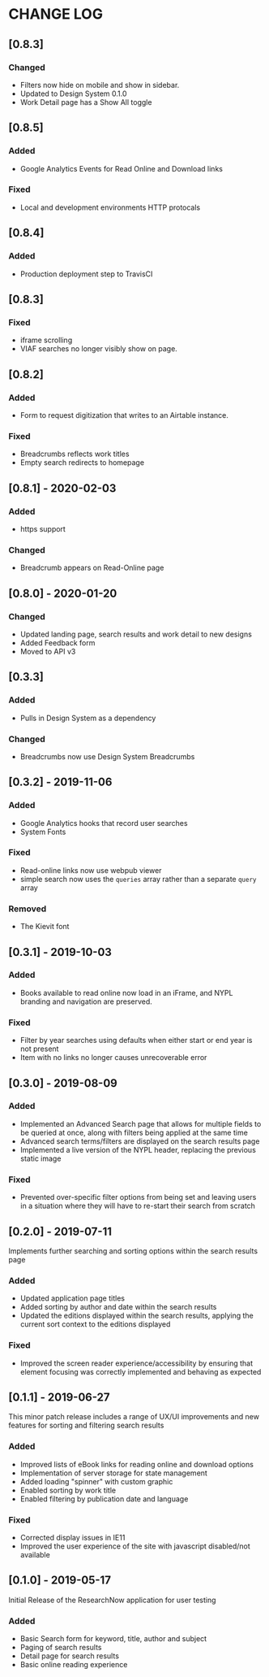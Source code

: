 # CHANGE LOG
## [0.8.3] 
### Changed
- Filters now hide on mobile and show in sidebar.  
- Updated to Design System 0.1.0
- Work Detail page has a Show All toggle

## [0.8.5]
### Added
- Google Analytics Events for Read Online and Download links
### Fixed
- Local and development environments HTTP protocals

## [0.8.4]
### Added
- Production deployment step to TravisCI

## [0.8.3] 
### Fixed 
- iframe scrolling
- VIAF searches no longer visibly show on page. 

## [0.8.2] 
### Added
- Form to request digitization that writes to an Airtable instance.  

### Fixed
- Breadcrumbs reflects work titles
- Empty search redirects to homepage

## [0.8.1] - 2020-02-03
### Added 
- https support

### Changed
- Breadcrumb appears on Read-Online page

## [0.8.0] - 2020-01-20
### Changed
- Updated landing page, search results and work detail to new designs
- Added Feedback form
- Moved to API v3

## [0.3.3]
### Added
- Pulls in Design System as a dependency

### Changed
- Breadcrumbs now use Design System Breadcrumbs

## [0.3.2] - 2019-11-06

### Added
- Google Analytics hooks that record user searches
- System Fonts

### Fixed 
- Read-online links now use webpub viewer
- simple search now uses the `queries` array rather than a separate `query` array

### Removed
- The Kievit font

## [0.3.1] - 2019-10-03

### Added
- Books available to read online now load in an iFrame, and NYPL branding and navigation are preserved.

### Fixed

- Filter by year searches using defaults when either start or end year is not present
- Item with no links no longer causes unrecoverable error

## [0.3.0] - 2019-08-09

### Added

- Implemented an Advanced Search page that allows for multiple fields to be queried at once, along with filters being applied at the same time
- Advanced search terms/filters are displayed on the search results page
- Implemented a live version of the NYPL header, replacing the previous static image

### Fixed

- Prevented over-specific filter options from being set and leaving users in a situation where they will have to re-start their search from scratch

## [0.2.0] - 2019-07-11

Implements further searching and sorting options within the search results page

### Added

- Updated application page titles
- Added sorting by author and date within the search results
- Updated the editions displayed within the search results, applying the current sort context to the editions displayed

### Fixed

- Improved the screen reader experience/accessibility by ensuring that element focusing was correctly implemented and behaving as expected

## [0.1.1] - 2019-06-27

This minor patch release includes a range of UX/UI improvements and new features for sorting and filtering search results

### Added

- Improved lists of eBook links for reading online and download options
- Implementation of server storage for state management
- Added loading "spinner" with custom graphic
- Enabled sorting by work title
- Enabled filtering by publication date and language

### Fixed

- Corrected display issues in IE11
- Improved the user experience of the site with javascript disabled/not available

## [0.1.0] - 2019-05-17

Initial Release of the ResearchNow application for user testing

### Added

- Basic Search form for keyword, title, author and subject
- Paging of search results
- Detail page for search results
- Basic online reading experience
